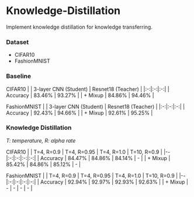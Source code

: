 # Knowledge-Distillation
Implement knowledge distillation for knowledge transferring.


### Dataset
- CIFAR10
- FashionMNIST


### Baseline
CIFAR10
|  | 3-layer CNN (Student) | Resnet18 (Teacher) |
|:-:|:-:|:-:|
| Accuracy | 83.46% | 93.27% |
| + Mixup  | 84.86% | 94.46% |

FashionMNIST
|  | 3-layer CNN (Student) | Resnet18 (Teacher) |
|:-:|:-:|:-:|
| Accuracy | 92.43% | 94.66% |
| + Mixup  | 92.61% | 95.25% |

### Knowledge Distillation
*T: temperature, R: alpha rate*

CIFAR10
|  | T=4, R=0.9 | T=4, R=0.95 | T=4, R=1.0 | T=10, R=0.9 |
|--|:-:|:-:|:-:|:-:|
| Accuracy | 84.47% | 84.86% | 84.14% | -      |
| + Mixup  | 85.42% | 84.86% | 85.12% | -      |

FashionMNIST
|  | T=4, R=0.9 | T=4, R=0.95 | T=4, R=1.0 | T=10, R=0.9 |
|--|:-:|:-:|:-:|:-:|
| Accuracy | 92.94% | 92.97% | 92.93% | 92.63% |
| + Mixup  | -      | -      | -      | -      |